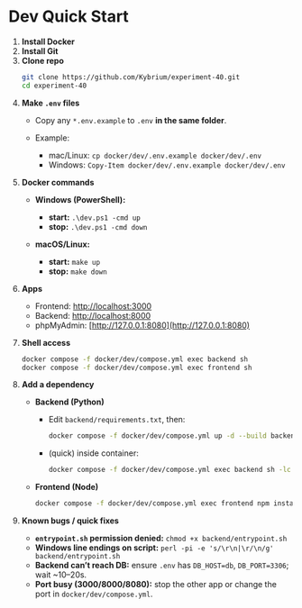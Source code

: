 # Dev Quick Start

1. **Install Docker**
2. **Install Git**
3. **Clone repo**
   ```bash
   git clone https://github.com/Kybrium/experiment-40.git
   cd experiment-40
   ```

4) **Make `.env` files**

   - Copy any `*.env.example` to `.env` **in the same folder**.
   - Example:

     - mac/Linux: `cp docker/dev/.env.example docker/dev/.env`
     - Windows: `Copy-Item docker/dev/.env.example docker/dev/.env`

5) **Docker commands**

   - **Windows (PowerShell):**

     - **start:** `.\dev.ps1 -cmd up`
     - **stop:** `.\dev.ps1 -cmd down`

   - **macOS/Linux:**

     - **start:** `make up`
     - **stop:** `make down`

6) **Apps**

   - Frontend: [http://localhost:3000](http://localhost:3000)
   - Backend: [http://localhost:8000](http://localhost:8000)
   - phpMyAdmin: [http://127.0.0.1:8080](http://127.0.0.1:8080)

7) **Shell access**

   ```bash
   docker compose -f docker/dev/compose.yml exec backend sh
   docker compose -f docker/dev/compose.yml exec frontend sh
   ```

8) **Add a dependency**

   - **Backend (Python)**

     - Edit `backend/requirements.txt`, then:

       ```bash
       docker compose -f docker/dev/compose.yml up -d --build backend
       ```

     - (quick) inside container:

       ```bash
       docker compose -f docker/dev/compose.yml exec backend sh -lc "pip install <pkg> && pip freeze > requirements.txt"
       ```

   - **Frontend (Node)**

     ```bash
     docker compose -f docker/dev/compose.yml exec frontend npm install <pkg>
     ```

9) **Known bugs / quick fixes**

   - **`entrypoint.sh` permission denied:**
     `chmod +x backend/entrypoint.sh`
   - **Windows line endings on script:**
     `perl -pi -e 's/\r\n|\r/\n/g' backend/entrypoint.sh`
   - **Backend can’t reach DB:** ensure `.env` has `DB_HOST=db`, `DB_PORT=3306`; wait ~10–20s.
   - **Port busy (3000/8000/8080):** stop the other app or change the port in `docker/dev/compose.yml`.
